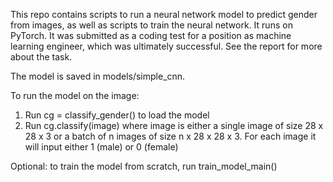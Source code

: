 This repo contains scripts to run a neural network model to predict gender from images, as well as scripts to train the neural network. It runs on PyTorch. It was submitted as a coding test for a position as machine learning engineer, which was ultimately successful. See the report for more about the task.

The model is saved in models/simple_cnn.

To run the model on the image:
1. Run cg = classify_gender() to load the model
2. Run cg.classify(image) where image is either a single image of size 28 x 28 x 3 or a batch of n images of size n x 28 x 28 x 3. For each image it will input either 1 (male) or 0 (female)

Optional: to train the model from scratch, run train_model_main()
